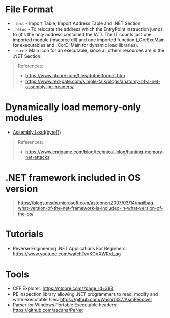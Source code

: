 # File Format
- `.text` - Import Table, Import Address Table and .NET Section
- `.reloc` - To relocate the address which the EntryPoint instruction jumps to (it's the only address contained the IAT). The IT counts just one imported module (mscoree.dll) and one imported function (\_CorExeMain for executables and \_CorDllMain for dynamic load libraries).
- `.rsrc` - Main icon for an executable, since all others resources are in the .NET Section.

> References:
> - https://www.ntcore.com/files/dotnetformat.htm
> - https://www.red-gate.com/simple-talk/blogs/anatomy-of-a-net-assembly-pe-headers/

# Dynamically load memory-only modules

- [Assembly.Load(byte[])](https://msdn.microsoft.com/en-us/library/system.reflection.assembly.load)

> References:
> - https://www.endgame.com/blog/technical-blog/hunting-memory-net-attacks

# .NET framework included in OS version

> https://blogs.msdn.microsoft.com/astebner/2007/03/14/mailbag-what-version-of-the-net-framework-is-included-in-what-version-of-the-os/

# Tutorials

- Reverse Engineering .NET Applications For Beginners: https://www.youtube.com/watch?v=KOVXWRrd_qg

# Tools

- CFF Explorer: https://ntcore.com/?page_id=388
- PE inspection library allowing .NET programmers to read, modify and write executable files: https://github.com/Washi1337/AsmResolver
- Parser for Windows Portable Executable headers: https://github.com/secana/PeNet
